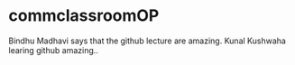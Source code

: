 # commclassroomOP
Bindhu Madhavi says that the github lecture are amazing.
Kunal Kushwaha learing github amazing..

